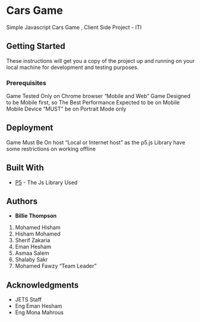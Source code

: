 # Cars Game

Simple Javascript Cars Game , Client Side Project  - ITI

## Getting Started

These instructions will get you a copy of the project up and running on your local machine for development and testing purposes. 

### Prerequisites

Game Tested Only on Chrome browser “Mobile and Web”
Game Designed to be Mobile first, so The Best Performance Expected to be on Mobile 
Mobile Device “MUST” be on Portrait Mode only 




## Deployment
Game Must Be On host “Local or Internet host” as the p5.js Library have some restrictions on working offline 


## Built With

* [P5](https://p5js.org/) - The Js Library Used


## Authors

* **Billie Thompson** 
1.	Mohamed Hisham 
2.	Hisham Mohamed
3.	Sherif Zakaria
4.	Eman Hesham 
5.	Asmaa Salem 
6.	Shalaby Sakr
7.	Mohamed Fawzy “Team Leader” 



## Acknowledgments


* JETS Staff
* Eng Eman Hesham 
* Eng Mona Mahrous


